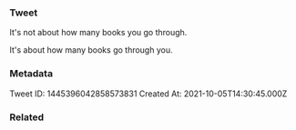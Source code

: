 ### Tweet
It's not about how many books you go through.

It's about how many books go through you.

### Metadata
Tweet ID: 1445396042858573831
Created At: 2021-10-05T14:30:45.000Z

### Related

